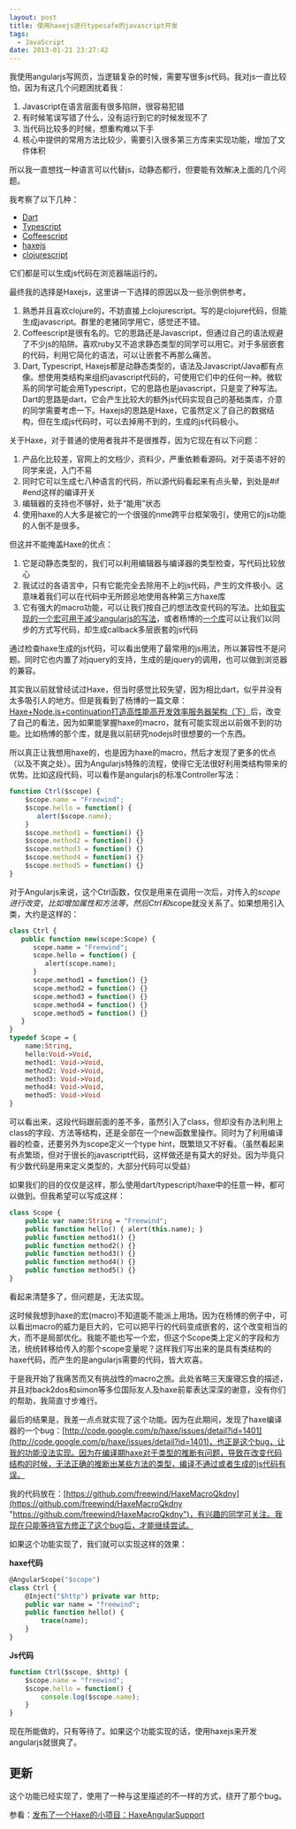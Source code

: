 ```yaml
---
layout: post
title: 使用haxejs进行typesafe的javascript开发
tags:
  - JavaScript
date: 2013-01-21 23:27:42
---
```


我使用angularjs写网页，当逻辑复杂的时候，需要写很多js代码。我对js一直比较怕，因为有这几个问题困扰着我：

1. Javascript在语言层面有很多陷阱，很容易犯错
2. 有时候笔误写错了什么，没有运行到它的时候发现不了
3. 当代码比较多的时候，想重构难以下手
4. 核心中提供的常用方法比较少，需要引入很多第三方库来实现功能，增加了文件体积

所以我一直想找一种语言可以代替js，动静态都行，但要能有效解决上面的几个问题。

我考察了以下几种：

- [Dart](http://www.dartlang.org)
- [Typescript](http://www.typescriptlang.org)
- [Coffeescript](http://coffeescript.org/)
- [haxejs](http://www.haxejs.org)
- [clojurescript](https://github.com/clojure/clojurescript)

它们都是可以生成js代码在浏览器端运行的。

最终我的选择是Haxejs，这里讲一下选择的原因以及一些示例供参考。

1.  熟悉并且喜欢clojure的，不妨直接上clojurescript。写的是clojure代码，但能生成javascript。群里的老猪同学用它，感觉还不错。
2. Coffeescript是很有名的。它的思路还是Javascript，但通过自己的语法规避了不少js的陷阱。喜欢ruby又不追求静态类型的同学可以用它。对于多层嵌套的代码，利用它简化的语法，可以让嵌套不再那么痛苦。
3. Dart, Typescript, Haxejs都是动静态类型的，语法及Javascript/Java都有点像。想使用类结构来组织javascript代码的，可使用它们中的任何一种。微软系的同学可能会用Typescript，它的思路也是javascript，只是变了种写法。Dart的思路是dart，它会产生比较大的额外js代码实现自己的基础类库，介意的同学需要考虑一下。Haxejs的思路是Haxe，它虽然定义了自己的数据结构，但在生成js代码时，可以去掉用不到的，生成的js代码极小。

关于Haxe，对于普通的使用者我并不是很推荐，因为它现在有以下问题：

1. 产品化比较差，官网上的文档少，资料少，严重依赖看源码。对于英语不好的同学来说，入门不易
2. 同时它可以生成七八种语言的代码，所以源代码看起来有点头晕，到处是#if #end这样的编译开关
3. 编辑器的支持也不够好，处于“能用”状态
4. 使用haxe的人大多是被它的一个很强的nme跨平台框架吸引，使用它的js功能的人倒不是很多。

但这并不能掩盖Haxe的优点：

1. 它是动静态类型的，我们可以利用编辑器与编译器的类型检查，写代码比较放心
2. 我试过的各语言中，只有它能完全去除用不上的js代码，产生的文件极小。这意味着我们可以在代码中无所顾忌地使用各种第三方haxe库
3. 它有强大的macro功能，可以让我们按自己的想法改变代码的写法。比如[我实现的一个宏可用于减少angularjs的写法](https://github.com/freewind/HaxeAngularSupport)，或者杨博的[一个库](https://github.com/Atry/haxe-continuation)可以让我们以同步的方式写代码，却生成callback多层嵌套的js代码

通过检查haxe生成的js代码，可以看出使用了最常用的js用法，所以兼容性不是问题。同时它也内置了对jquery的支持，生成的是jquery的调用，也可以做到浏览器的兼容。

其实我以前就曾经试过Haxe，但当时感觉比较失望，因为相比dart，似乎并没有太多吸引人的地方。但是我看到了杨博的一篇文章：[Haxe+Node.js+continuation打造高性能高开发效率服务器架构（下）](http://www.ac.net.blog.163.com/blog/static/13649056201210243595589/)后，改变了自己的看法，因为如果能掌握haxe的macro，就有可能实现出以前做不到的功能。比如杨博的那个库，就是我以前研究nodejs时很想要的一个东西。

所以真正让我想用haxe的，也是因为haxe的macro，然后才发现了更多的优点（以及不爽之处）。因为Angularjs特殊的流程，使得它无法很好利用类结构带来的优势。比如这段代码，可以看作是angularjs的标准Controller写法：

```js
function Ctrl($scope) {
    $scope.name = "Freewind";
    $scope.hello = function() {
       alert($scope.name);
    }
    $scope.method1 = function() {}
    $scope.method2 = function() {}
    $scope.method3 = function() {}
    $scope.method4 = function() {}
    $scope.method5 = function() {}
}
```

对于Angularjs来说，这个Ctrl函数，仅仅是用来在调用一次后，对传入的$scope进行改变，比如增加属性和方法等，然后Ctrl和$scope就没关系了。如果想用引入类，大约是这样的：

```haxe
class Ctrl {
   public function new(scope:Scope) {
      scope.name = "Freewind";
      scope.hello = function() {
         alert(scope.name);
      }
      scope.method1 = function() {}
      scope.method2 = function() {}
      scope.method3 = function() {}
      scope.method4 = function() {}
      scope.method5 = function() {}
   }
}
typedef Scope = {
    name:String,
    hello:Void->Void,
    method1: Void->Void,
    method2: Void->Void,
    method3: Void->Void,
    method4: Void->Void,
    method5: Void->Void
}
```

可以看出来，这段代码跟前面的差不多，虽然引入了class，但却没有办法利用上class的字段、方法等结构，还是全部在一个new函数里操作。同时为了利用编译器的检查，还要另外为scope定义一个type hint，既繁琐又不好看。（虽然看起来有点繁琐，但对于很长的javascript代码，这样做还是有莫大的好处。因为毕竟只有少数代码是用来定义类型的，大部分代码可以受益）

如果我们的目的仅仅是这样，那么使用dart/typescript/haxe中的任意一种，都可以做到。但我希望可以写成这样：

```haxe
class Scope {
    public var name:String = "Freewind";
    public function hello() { alert(this.name); }
    public function method1() {}
    public function method2() {}
    public function method3() {}
    public function method4() {}
    public function method5() {}
}
```

看起来清楚多了，但问题是，无法实现。

这时候我想到haxe的宏(macro)不知道能不能派上用场。因为在杨博的例子中，可以看出macro的威力是巨大的，它可以把平行的代码变成嵌套的，这个改变相当的大，而不是局部优化。我能不能也写一个宏，但这个Scope类上定义的字段和方法，统统转移给传入的那个scope变量呢？这样我们写出来的是具有类结构的haxe代码，而产生的是angularjs需要的代码，皆大欢喜。

于是我开始了我痛苦而又有挑战性的macro之旅。此处省略三天废寝忘食的描述，并且对back2dos和simon等多位国际友人及haxe前辈表达深深的谢意，没有你们的帮助，我简直寸步难行。

最后的结果是，我差一点点就实现了这个功能。因为在此期间，发现了haxe编译器的一个bug：[http://code.google.com/p/haxe/issues/detail?id=1401](http://code.google.com/p/haxe/issues/detail?id=1401)，也正是这个bug，让我的功能没法实现。因为在编译期haxe对于类型的推断有问题，导致在改变代码结构的时候，无法正确的推断出某些方法的类型，编译不通过或者生成的js代码有误。

我的代码放在：[https://github.com/freewind/HaxeMacroQkdny](https://github.com/freewind/HaxeMacroQkdny "https://github.com/freewind/HaxeMacroQkdny")，有兴趣的同学可关注。我现在只能等待官方修正了这个bug后，才能继续尝试。

如果这个功能实现了，我们就可以实现这样的效果：

**haxe代码**

```haxe
@AngularScope("$scope")
class Ctrl {
    @Inject("$http") private var http;
    public var name = "freewind";
    public function hello() {
        trace(name);
    }
}
```

**Js代码**

```js
function Ctrl($scope, $http) {
    $scope.name = "freewind";
    $scope.hello = function() {
        console.log($scope.name);
    }
}
```

现在所能做的，只有等待了。如果这个功能实现的话，使用haxejs来开发angularjs就很爽了。

## 更新

这个功能已经实现了，使用了一种与这里描述的不一样的方式，绕开了那个bug。

参看：[发布了一个Haxe的小项目：HaxeAngularSupport](http://freewind.me/blog/20130122/2016.html)
